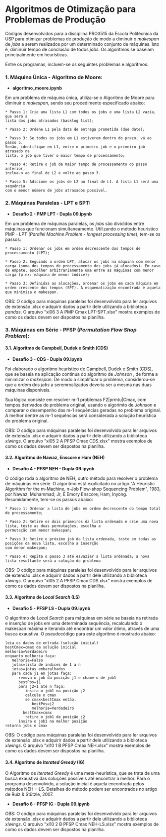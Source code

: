 # Algoritmos de Otimização para Problemas de Produção

Códigos desenvolvidos para a disciplina PRO3515 da Escola Politécnica da USP
para otimizar problemas de produção de modo a diminuir o _makespan_ de 
_jobs_ a serem realizados por um determinado conjunto de máquinas. Isto é,
diminuir tempo de conclusão de todos _jobs_.
Os algoritmos se baseiam principalmente em heurísticas.

Entre os programas, incluem-se os seguintes problemas e algoritmos:

### 1. Máquina Única - Algoritmo de Moore:

* **algoritmo_moore.ipynb**

Em um problema de máquina única, utiliza-se o Algoritmo de Moore para 
diminuir o _makespan_, sendo seu procedimento especificado abaixo:


	* Passo 1: Crie uma lista L1 com todos os jobs e uma lista L2 vazia, que será a 
	lista dos jobs atrasados (backlog list);

	* Passo 2: Ordene L1 pela data de entrega prometida (due date);

	* Passo 3: Se todos os jobs em L1 estiverem dentro do prazo, vá ao passo 5.
	Senão, identifique em L1, entre o primeiro job e o primeiro job atrasado na
	lista, o job que tiver o maior tempo de processamento;

	* Passo 4: Retire o job de maior tempo de processamento do passo anterior,
	inclua-o ao final de L2 e volte ao passo 3.

	* Passo 5: Adicione os jobs de L2 ao final de L1. A lista L1 será uma sequência
	com o menor número de jobs atrasados possível.

### 2. Máquinas Paralelas - LPT e SPT:


* **Desafio 2 - PMP LPT - Dupla 09.ipynb**

Em um problema de máquinas paralelas, os _jobs_ são divididos entre máquinas
que funcionam simultaneamente. Utilizando o método heurístico PMP - LPT
(_Parallel Machine Problem_ - _longest processing time_), tem-se os passos:

	* Passo 1: Ordenar os jobs em ordem decrescente dos tempos de 
	processamento (LPT);

	* Passo 2: Seguindo a ordem LPT, alocar os jobs na máquina com menor 
	carga (soma dos tempos de processamento dos jobs já alocados). Em caso 
	de empate, escolher arbitrariamente uma entre as máquinas com menor 
	carga (p.ex: máquina de menor índice);

	* Passo 3: Definidas as alocações, ordenar os jobs em cada máquina em
	ordem crescente dos tempos (SPT). A esquematização encontrada é aquela
	que minimiza o makespan.

OBS: O código para máquinas paralelas foi desenvolvido para ler arquivos
de extensão .xlsx e adquirir dados a partir dele utilizando a biblioteca _pandas_. O arquivo 
"xl06 3 A PMP Cmax LPT-SPT.xlsx" mostra exemplos de como os dados devem 
ser dispostos na planilha.

### 3. Máquinas em Série - PFSP (_Permutation Flow Shop Problem_):

#### 3.1. Algoritmo de Campbell, Dudek e Smith (CDS)

* **Desafio 3 - CDS - Dupla 09.ipynb**

Foi elaborado o algoritmo heurístico de Campbell, Dudek e Smith (CDS),
que se baseia na aplicação continua do algoritmo de _Johnson_ , de forma 
a minimizar o _makespan_. De modo a simplificar o problema, 
considerou-se que a ordem dos _jobs_ a seremrealizados deveria ser 
a mesma nas duas máquinas disponíveis.

Sua lógica consiste em resolver m-1 problemas F2|prmtu|Cmax, 
com tempos derivados do problema original, usando o algorimto de 
_Johnson_ e comparar o desempenho das m-1 sequências geradas no problema 
original. A melhor dentre as m-1 sequências será considerada a solução 
heurística do problema original.

OBS: O código para máquinas paralelas foi desenvolvido para ler arquivos
de extensão .xlsx e adquirir dados a partir dele utilizando a biblioteca _xlwings_. O arquivo 
"xl05 2 A PFSP Cmax CDS.xlsx" mostra exemplos de como os dados devem 
ser dispostos na planilha.

#### 3.2. Algoritmo de Nawaz, Enscore e Ham (NEH)

* **Desafio 4 - PFSP NEH - Dupla 09.ipynb**

O código roda o algoritmo de NEH, outro método para resolver o problema
de máquinas em série. O algoritmo está explicitado no artigo "A Heuristic 
Algorithm for the m-Machine, n-Job Flow-shop Sequencing Problem", 1983, por 
Nawaz, Muhammad; Jr, E Emory Enscore; Ham, Inyong. Resumidamente, tem-se 
os passos abaixo:

	* Passo 1: Ordenar a lista de jobs em ordem decrescente do tempo total de processamento;

	* Passo 2: Retire os dois primeiros da lista ordenada e crie uma nova lista, teste as duas permutações, escolha a 
	permutação com menor makespan;

	* Passo 3: Retire o próximo job da lista ordenada, teste em todas as posições da nova lista, escolha a inserção
	com menor makespan;

	* Passo 4: Repita o passo 3 até esvaziar a lista ordenada; a nova lista resultante será a solução do problema

OBS: O código para máquinas paralelas foi desenvolvido para ler arquivos
de extensão .xlsx e adquirir dados a partir dele utilizando a biblioteca _xlwings_. O arquivo 
"xl05 2 A PFSP Cmax CDS.xlsx" mostra exemplos de como os dados devem 
ser dispostos na planilha.

#### 3.3. Algoritmo de _Local Search_ (LS)

* **Desafio 5 - PFSP LS - Dupla 09.ipynb**

O algoritmo de _Local Search_ para máquinas em série se baseia na retirada e inserção de
jobs em uma determinada sequência, recalculando o makespan máxima e iterando até encontrar
um valor ótimo, através de uma busca exaustiva. O pseudocódigo para este algoritmo é mostrado abaixo:

```
leia os dados de entrada (solução inicial)
bestCmax=cmax da solução inicial
melhoria=Verdadeiro
enquanto melhoria faça:
   melhoria=Falso
   jotas=lista de indices de 1 a n
   jotas=jotas embaralhados
   para cada j1 em jotas faça:
      remova o job da posição j1 e chame-o de job1
      bestPos=j1
      para j2=1 até n faça:
         insira o job1 na posição j2
         calcule o cmax
         se cmax<bestCmax então:
            bestPos=j2
            melhoria=Verdadeiro
	    bestCmax=cmax
         retire o job1 da posição j2
      insira o job1 na melhor posição
retorna jobs e cmax
```

OBS: O código para máquinas paralelas foi desenvolvido para ler arquivos
de extensão .xlsx e adquirir dados a partir dele utilizando a biblioteca _xlwings_. O arquivo 
"xl10 1 B PFSP Cmax NEH.xlsx" mostra exemplos de como os dados devem 
ser dispostos na planilha.

#### 3.4. Algoritmo de _Iterated Greedy_ (IG)

O Algoritmo de _Iterated Greedy_ é uma meta-heurística, que se trata de uma busca
exaustiva das soluções possíveis até encontrar a melhor. Para o programa desenvolvido,
a solução inicial é aquela encontrada pelos métodos NEH + LS. Detalhes do método podem
ser encontrados no artigo de Ruiz & Stützle, 2007.

* **Desafio 6 - PFSP IG - Dupla 09.ipynb**

OBS: O código para máquinas paralelas foi desenvolvido para ler arquivos
de extensão .xlsx e adquirir dados a partir dele utilizando a biblioteca _xlwings_. O arquivo 
"xl10 2 B PFSP Cmax NEH-LS.xlsx" mostra exemplos de como os dados devem 
ser dispostos na planilha.